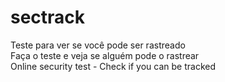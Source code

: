 # sectrack
Teste para ver se você pode ser rastreado  
Faça o teste e veja se alguém pode o rastrear  
Online security test - Check if you can be tracked
